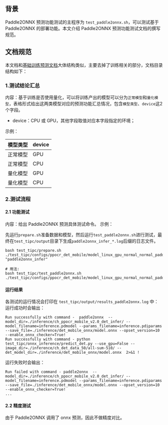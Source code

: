 ## 背景

Paddle2ONNX 预测功能测试的主程序为 `test_paddle2onnx.sh`，可以测试基于 Paddle2ONNX 的部署功能。本文介绍 Paddle2ONNX 预测功能测试文档的撰写规范。

## 文档规范

本文档和[基础训练预测文档](todo:add_basic_link)大体结构类似，主要去掉了训练相关的部分，文档目录结构如下：

### 1.测试结论汇总

内容：基于训练是否使用量化，可以将训练产出的模型可以分为`正常模型`和`量化模型`，表格形式给出这两类模型对应的预测功能汇总情况，包含`模型类型`、`device`这2个字段。

- device：CPU 或 GPU，其他字段取值对应本字段指定的环境；

示例：

| 模型类型 |device |
|  ----   |  ---- |  
| 正常模型 | GPU |
| 正常模型 | CPU |
| 量化模型 | GPU |
| 量化模型 | CPU |


### 2.测试流程
#### 2.1 功能测试
内容：给出 Paddle2ONNX 预测具体测试命令。
示例：

先运行`prepare.sh`准备数据和模型，然后运行`test_paddle2onnx.sh`进行测试，最终在```test_tipc/output```目录下生成`paddle2onnx_infer_*.log`后缀的日志文件。

```shell
bash test_tipc/prepare.sh ./test_tipc/configs/ppocr_det_mobile/model_linux_gpu_normal_normal_paddle2onnx_python_linux_cpu.txt "paddle2onnx_infer"

# 用法:
bash test_tipc/test_paddle2onnx.sh ./test_tipc/configs/ppocr_det_mobile/model_linux_gpu_normal_normal_paddle2onnx_python_linux_cpu.txt
```  

#### 运行结果

各测试的运行情况会打印在 `test_tipc/output/results_paddle2onnx.log` 中：
运行成功时会输出：

```
Run successfully with command -  paddle2onnx  --model_dir=./inference/ch_ppocr_mobile_v2.0_det_infer/ --model_filename=inference.pdmodel --params_filename=inference.pdiparams --save_file=./inference/det_mobile_onnx/model.onnx --opset_version=10  --enable_onnx_checker=True!
Run successfully with command - python test_tipc/onnx_inference/predict_det.py --use_gpu=False --image_dir=./inference/ch_det_data_50/all-sum-510/ --det_model_dir=./inference/det_mobile_onnx/model.onnx  2>&1 !
```

运行失败时会输出：

```
Run failed with command - paddle2onnx  --model_dir=./inference/ch_ppocr_mobile_v2.0_det_infer/ --model_filename=inference.pdmodel --params_filename=inference.pdiparams --save_file=./inference/det_mobile_onnx/model.onnx --opset_version=10  --enable_onnx_checker=True!
...
```

#### 2.2 精度测试

由于 Paddle2ONNX 调用了 onnx 预测，因此不做精度对比。
